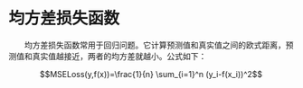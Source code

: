 # 均方差损失函数
&emsp;&emsp;均方差损失函数常用于回归问题。它计算预测值和真实值之间的欧式距离，预测值和真实值越接近，两者的均方差就越小。公式如下：

$$MSELoss(y,f(x))=\frac{1}{n} \sum_{i=1}^n (y_i-f(x_i))^2$$
